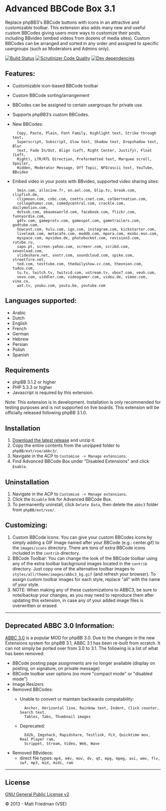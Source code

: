 # Advanced BBCode Box 3.1

Replace phpBB3's BBCode buttons with icons in an attractive and customizable toolbar. This extension also adds many new and useful custom BBCodes giving users more ways to customize their posts, including BBvideo (embed videos from dozens of media sites). Custom BBCodes can be arranged and sorted in any order and assigned to specific usergroups (such as Moderators and Admins only).

[![Build Status](https://travis-ci.org/VSEphpbb/abbc3.png)](https://travis-ci.org/VSEphpbb/abbc3)
[![Scrutinizer Code Quality](https://scrutinizer-ci.com/g/VSEphpbb/abbc3/badges/quality-score.png?b=master)](https://scrutinizer-ci.com/g/VSEphpbb/abbc3/?branch=master)
[![Dev dependencies](https://david-dm.org/VSEphpbb/abbc3.png)](https://david-dm.org/VSEphpbb/abbc3#info=devDependencies)

## Features:
* Customizable icon-based BBCode toolbar
* Custom BBCode sorting/arrangement
* BBCodes can be assigned to certain usergroups for private use.
* Supports phpBB3’s custom BBCodes.
* New BBCodes:

		Copy, Paste, Plain, Font Family, Highlight text, Strike through text,
		Superscript, Subscript, Glow text, Shadow text, Dropshadow text, Blur
		text, Fade In/Out, Align (Left, Right Center, Justify), Float (Left,
		Right), LTR/RTL Direction, Preformatted text, Marquee scroll, Spoiler,
		Hidden, Moderator Message, Off Topic, NFO/ascii text, YouTube, BBvideo

* Embed video in your posts with BBvideo, supported video sharing sites:

		5min.com, allocine.fr, on.aol.com, blip.tv, break.com, clipfish.de,
		clipmoon.com, cnbc.com, cnettv.cnet.com, colbertnation.com,
		collegehumor.com, comedycentral.com, crackle.com, dailymotion.com,
		dotsub.com, ebaumsworld.com, facebook.com, flickr.com, funnyordie.com,
		g4tv.com, gameprotv.com, gamespot.com, gametrailers.com, godtube.com,
		howcast.com, hulu.com, ign.com, instagram.com, kickstarter.com,
		liveleak.com, metacafe.com, moddb.com, mpora.com, msnbc.msn.com,
		myspace.com, myvideo.de, photobucket.com, revision3.com, rutube.ru,
		sapo.pt, screen.yahoo.com, screenr.com, scribd.com, sevenload.com,
		slideshare.net, snotr.com, soundcloud.com, spike.com, streetfire.net,
		ted.com, testtube.com, thedailyshow.cc.com, theonion.com, tudou.com,
		tu.tv, twitch.tv, twitvid.com, ustream.tv, vbox7.com, veoh.com,
		vevo.com, viddler.com, videogamer.com, videu.de, vimeo.com, vine.co,
		wat.tv, youku.com, youtu.be, youtube.com

## Languages supported:
* Arabic
* Dutch
* English
* French
* German
* Hebrew
* Persian
* Polish
* Spanish

## Requirements
* phpBB 3.1.2 or higher
* PHP 5.3.3 or higher
* Javascript is required by this extension.

Note: This extension is in development. Installation is only recommended for testing purposes and is not supported on live boards. This extension will be officially released following phpBB 3.1.0.

## Installation
1. [Download the latest release](https://github.com/VSEphpbb/abbc3/releases) and unzip it.
2. Copy the entire contents from the unzipped folder to `phpBB/ext/vse/abbc3/`.
3. Navigate in the ACP to `Customise -> Manage extensions`.
4. Find Advanced BBCode Box under "Disabled Extensions" and click `Enable`.

## Uninstallation
1. Navigate in the ACP to `Customise -> Manage extensions`.
2. Click the `Disable` link for Advanced BBCode Box.
3. To permanently uninstall, click `Delete Data`, then delete the `abbc3` folder from `phpBB/ext/vse/`.

## Customizing:
1. Custom BBCode Icons: You can give your custom BBCodes icons by simply adding a GIF image named after your BBCode (e.g.: center.gif) to the `images/icons` directory. There are tons of extra BBCode icons included in the `contrib` directory.
2. BBCode Toolbar: You can change the look of the BBCode toolbar using any of the extra toolbar background images located in the `contrib` directory. Just copy one of the alternative toolbar images to `styles/all/theme/images/abbc3_bg.gif` (and refresh your browser). To assign custom toolbar images for each style, replace "all" with the name of your style.
3. NOTE: When making any of these customizations to ABBC3, be sure to note/backup your changes, as you may need to reproduce them after updating this extension, in case any of your added image files is overwritten or erased.

* * *

## Deprecated ABBC 3.0 Information:
[ABBC 3.0](https://github.com/VSEphpbb/Advanced-BBCode-Box-3) is a popular MOD for phpBB 3.0. Due to the changes in the new Extensions system for phpBB 3.1, ABBC 3.1 has been re-built from scratch. It can not simply be ported over from 3.0 to 3.1. The following is a list of what has been removed:

* BBCode posting page assignments are no longer available (display on posting, on signature, on private message)
* BBCode toolbar user options (no more "compact mode" or "disabled mode")
* Image Resizers
* Removed BBCodes:
	- Unable to convert or maintain backwards compatability:

			Anchor, Horizontal line, Rainbow text, Indent, Click counter, Search text,
			Tables, Tabs, Thumbnail images

	- Deprecated:

			Ed2k, Imgshack, Rapidshare, Testlink, FLV, Quicktime mov, Real Player ram,
			Scrippet, Stream, Video, Web, Wave

* Removed BBvideos:
	- direct file types: `mp4, m4v, mov, dv, qt, mpg, mpeg, avi, wmv, flv, swf, mp3, mid, midi, ram`

* * *

## License
[GNU General Public License v2](http://opensource.org/licenses/GPL-2.0)

© 2013 - Matt Friedman (VSE)
